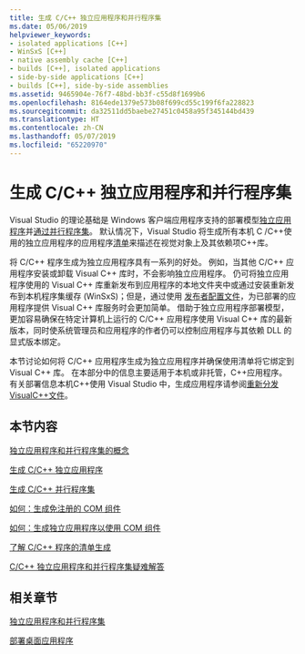 ```yaml
---
title: 生成 C/C++ 独立应用程序和并行程序集
ms.date: 05/06/2019
helpviewer_keywords:
- isolated applications [C++]
- WinSxS [C++]
- native assembly cache [C++]
- builds [C++], isolated applications
- side-by-side applications [C++]
- builds [C++], side-by-side assemblies
ms.assetid: 9465904e-76f7-48bd-bb3f-c55d8f1699b6
ms.openlocfilehash: 8164ede1379e573b08f699cd55c199f6fa228823
ms.sourcegitcommit: da32511dd5baebe27451c0458a95f345144bd439
ms.translationtype: HT
ms.contentlocale: zh-CN
ms.lasthandoff: 05/07/2019
ms.locfileid: "65220970"
---
```

# <a name="building-cc-isolated-applications-and-side-by-side-assemblies"></a>生成 C/C++ 独立应用程序和并行程序集

Visual Studio 的理论基础是 Windows 客户端应用程序支持的部署模型[独立应用程序](/windows/desktop/SbsCs/isolated-applications)并[通过并行程序集](/windows/desktop/SbsCs/about-side-by-side-assemblies-)。 默认情况下，Visual Studio 将生成所有本机 C /C++使用的独立应用程序的应用程序[清单](/windows/desktop/sbscs/manifests)来描述在视觉对象上及其依赖项C++库。

将 C/C++ 程序生成为独立应用程序具有一系列的好处。 例如，当其他 C/C++ 应用程序安装或卸载 Visual C++ 库时，不会影响独立应用程序。 仍可将独立应用程序使用的 Visual C++ 库重新发布到应用程序的本地文件夹中或通过安装重新发布到本机程序集缓存 (WinSxS)；但是，通过使用 [发布者配置文件](/windows/desktop/SbsCs/publisher-configuration)，为已部署的应用程序提供 Visual C++ 库服务时会更加简单。 借助于独立应用程序部署模型，更加容易确保在特定计算机上运行的 C/C++ 应用程序使用 Visual C++ 库的最新版本，同时使系统管理员和应用程序的作者仍可以控制应用程序与其依赖 DLL 的显式版本绑定。

本节讨论如何将 C/C++ 应用程序生成为独立应用程序并确保使用清单将它绑定到 Visual C++ 库。 在本部分中的信息主要适用于本机或非托管，C++应用程序。 有关部署信息本机C++使用 Visual Studio 中，生成应用程序请参阅[重新分发 VisualC++文件](../windows/redistributing-visual-cpp-files.md)。

## <a name="in-this-section"></a>本节内容

[独立应用程序和并行程序集的概念](concepts-of-isolated-applications-and-side-by-side-assemblies.md)

[生成 C/C++ 独立应用程序](building-c-cpp-isolated-applications.md)

[生成 C/C++ 并行程序集](building-c-cpp-side-by-side-assemblies.md)

[如何：生成免注册的 COM 组件](how-to-build-registration-free-com-components.md)

[如何：生成独立应用程序以使用 COM 组件](how-to-build-isolated-applications-to-consume-com-components.md)

[了解 C/C++ 程序的清单生成](understanding-manifest-generation-for-c-cpp-programs.md)

[C/C++ 独立应用程序和并行程序集疑难解答](troubleshooting-c-cpp-isolated-applications-and-side-by-side-assemblies.md)

## <a name="related-sections"></a>相关章节

[独立应用程序和并行程序集](/windows/desktop/SbsCs/isolated-applications-and-side-by-side-assemblies-portal)

[部署桌面应用程序](../windows/deploying-native-desktop-applications-visual-cpp.md)